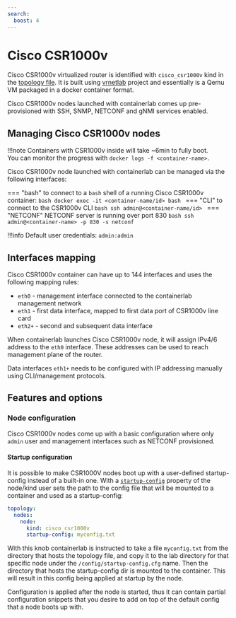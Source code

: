 ```yaml
---
search:
  boost: 4
---
```

# Cisco CSR1000v

Cisco CSR1000v virtualized router is identified with `cisco_csr1000v` kind in the [topology file](../topo-def-file.md). It is built using [vrnetlab](../vrnetlab.md) project and essentially is a Qemu VM packaged in a docker container format.

Cisco CSR1000v nodes launched with containerlab comes up pre-provisioned with SSH, SNMP, NETCONF and gNMI services enabled.

## Managing Cisco CSR1000v nodes

!!!note
    Containers with CSR1000v inside will take ~6min to fully boot.  
    You can monitor the progress with `docker logs -f <container-name>`.

Cisco CSR1000v node launched with containerlab can be managed via the following interfaces:

=== "bash"
    to connect to a `bash` shell of a running Cisco CSR1000v container:
    ```bash
    docker exec -it <container-name/id> bash
    ```
=== "CLI"
    to connect to the CSR1000v CLI
    ```bash
    ssh admin@<container-name/id>
    ```
=== "NETCONF"
    NETCONF server is running over port 830
    ```bash
    ssh admin@<container-name> -p 830 -s netconf
    ```

!!!info
    Default user credentials: `admin:admin`

## Interfaces mapping

Cisco CSR1000v container can have up to 144 interfaces and uses the following mapping rules:

* `eth0` - management interface connected to the containerlab management network
* `eth1` - first data interface, mapped to first data port of CSR1000v line card
* `eth2+` - second and subsequent data interface

When containerlab launches Cisco CSR1000v node, it will assign IPv4/6 address to the `eth0` interface. These addresses can be used to reach management plane of the router.

Data interfaces `eth1+` needs to be configured with IP addressing manually using CLI/management protocols.

## Features and options

### Node configuration

Cisco CSR1000v nodes come up with a basic configuration where only `admin` user and management interfaces such as NETCONF provisioned.

#### Startup configuration

It is possible to make CSR1000V nodes boot up with a user-defined startup-config instead of a built-in one. With a [`startup-config`](../nodes.md#startup-config) property of the node/kind user sets the path to the config file that will be mounted to a container and used as a startup-config:

```yaml
topology:
  nodes:
    node:
      kind: cisco_csr1000v
      startup-config: myconfig.txt
```

With this knob containerlab is instructed to take a file `myconfig.txt` from the directory that hosts the topology file, and copy it to the lab directory for that specific node under the `/config/startup-config.cfg` name. Then the directory that hosts the startup-config dir is mounted to the container. This will result in this config being applied at startup by the node.

Configuration is applied after the node is started, thus it can contain partial configuration snippets that you desire to add on top of the default config that a node boots up with.

